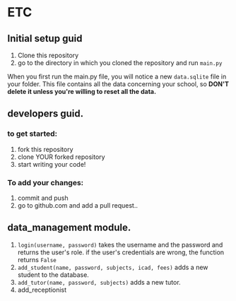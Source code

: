 # ETC

## Initial setup guid
1. Clone this repository
2. go to the directory in which you cloned the repository and run `main.py`

When you first run the main.py file, you will notice a new `data.sqlite` file in your folder.
This file contains all the data concerning your school, so **DON'T delete it unless you're willing to reset all the data.**

## developers guid.
### to get started: 
1. fork this repository
2. clone YOUR forked repository
3. start writing your code!

### To add your changes:
1. commit and push
2. go to github.com and add a pull request..

## data_management module.
1. `login(username, password)` takes the username and the password and returns the user's role. if the user's credentials are wrong, the function returns `False`
2. `add_student(name, password, subjects, icad, fees)` adds a new student to the database.
3. `add_tutor(name, password, subjects)` adds a new tutor.
4. add_receptionist
